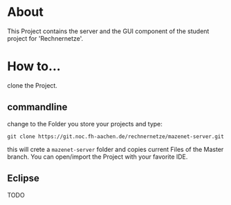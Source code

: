 # About

This Project contains the server and the GUI component of the student project
for 'Rechnernetze'. 

# How to...

clone the Project.

## commandline

change to the Folder you store your projects and type:

```
git clone https://git.noc.fh-aachen.de/rechnernetze/mazenet-server.git
```

this will crete a `mazenet-server` folder and copies current Files of the Master branch. You can open/import the Project with your favorite IDE.

## Eclipse

TODO